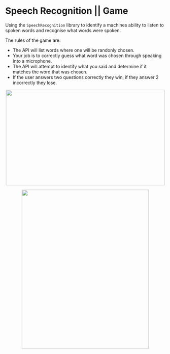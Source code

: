 <h1> Speech Recognition || Game  </h1> 

Using the ```SpeechRecognition``` library to identify a machines ability to listen to spoken words and recognise what words were spoken.

The rules of the game are:

* The API will list words where one will be randonly chosen.
* Your job is to correctly guess what word was chosen through speaking into a microphone.
* The API will attempt to identify what you said and determine if it matches the word that was chosen.
* If the user answers two questions correctly they win, if they answer 2 incorrectly they lose.

<p align="center">
  <img width="500" height="300" src="https://user-images.githubusercontent.com/77875811/234520800-6a0fc729-ec55-44f6-beae-a7cf8772268f.png">
</p>

<p align="center">
  <img width="400" height="500" src="https://user-images.githubusercontent.com/77875811/234520134-2e9e7582-e748-48d2-b112-353136843cb6.png">
</p>


